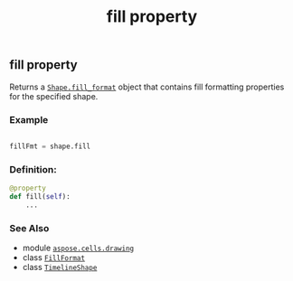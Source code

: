 ﻿---
title: fill property
second_title: Aspose.Cells for Python via .NET API References
description: 
type: docs
weight: 350
url: /aspose.cells.drawing/timelineshape/fill/
is_root: false
---

## fill property


Returns a [`Shape.fill_format`](/cells/python-net/aspose.cells.drawing/shape#fill_format) object that contains fill formatting properties for the specified shape.

### Example 


```python

fillFmt = shape.fill

```
### Definition:
```python
@property
def fill(self):
    ...
```

### See Also
* module [`aspose.cells.drawing`](../../)
* class [`FillFormat`](/cells/python-net/aspose.cells.drawing/fillformat)
* class [`TimelineShape`](/cells/python-net/aspose.cells.drawing/timelineshape)

